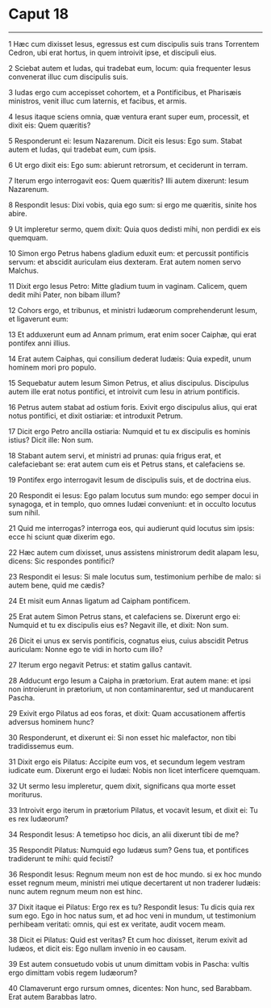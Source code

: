 # Caput 18

***

1 Hæc cum dixisset Iesus, egressus est cum discipulis suis trans Torrentem Cedron, ubi erat hortus, in quem introivit ipse, et discipuli eius.

2 Sciebat autem et Iudas, qui tradebat eum, locum: quia frequenter Iesus convenerat illuc cum discipulis suis.

3 Iudas ergo cum accepisset cohortem, et a Pontificibus, et Pharisæis ministros, venit illuc cum laternis, et facibus, et armis.

4 Iesus itaque sciens omnia, quæ ventura erant super eum, processit, et dixit eis: Quem quæritis?

5 Responderunt ei: Iesum Nazarenum. Dicit eis Iesus: Ego sum. Stabat autem et Iudas, qui tradebat eum, cum ipsis.

6 Ut ergo dixit eis: Ego sum: abierunt retrorsum, et ceciderunt in terram.

7 Iterum ergo interrogavit eos: Quem quæritis? Illi autem dixerunt: Iesum Nazarenum.

8 Respondit Iesus: Dixi vobis, quia ego sum: si ergo me quæritis, sinite hos abire.

9 Ut impleretur sermo, quem dixit: Quia quos dedisti mihi, non perdidi ex eis quemquam.

10 Simon ergo Petrus habens gladium eduxit eum: et percussit pontificis servum: et abscidit auriculam eius dexteram. Erat autem nomen servo Malchus.

11 Dixit ergo Iesus Petro: Mitte gladium tuum in vaginam. Calicem, quem dedit mihi Pater, non bibam illum?

12 Cohors ergo, et tribunus, et ministri Iudæorum comprehenderunt Iesum, et ligaverunt eum:

13 Et adduxerunt eum ad Annam primum, erat enim socer Caiphæ, qui erat pontifex anni illius.

14 Erat autem Caiphas, qui consilium dederat Iudæis: Quia expedit, unum hominem mori pro populo.

15 Sequebatur autem Iesum Simon Petrus, et alius discipulus. Discipulus autem ille erat notus pontifici, et introivit cum Iesu in atrium pontificis.

16 Petrus autem stabat ad ostium foris. Exivit ergo discipulus alius, qui erat notus pontifici, et dixit ostiariæ: et introduxit Petrum.

17 Dicit ergo Petro ancilla ostiaria: Numquid et tu ex discipulis es hominis istius? Dicit ille: Non sum.

18 Stabant autem servi, et ministri ad prunas: quia frigus erat, et calefaciebant se: erat autem cum eis et Petrus stans, et calefaciens se.

19 Pontifex ergo interrogavit Iesum de discipulis suis, et de doctrina eius.

20 Respondit ei Iesus: Ego palam locutus sum mundo: ego semper docui in synagoga, et in templo, quo omnes Iudæi conveniunt: et in occulto locutus sum nihil.

21 Quid me interrogas? interroga eos, qui audierunt quid locutus sim ipsis: ecce hi sciunt quæ dixerim ego.

22 Hæc autem cum dixisset, unus assistens ministrorum dedit alapam Iesu, dicens: Sic respondes pontifici?

23 Respondit ei Iesus: Si male locutus sum, testimonium perhibe de malo: si autem bene, quid me cædis?

24 Et misit eum Annas ligatum ad Caipham pontificem.

25 Erat autem Simon Petrus stans, et calefaciens se. Dixerunt ergo ei: Numquid et tu ex discipulis eius es? Negavit ille, et dixit: Non sum.

26 Dicit ei unus ex servis pontificis, cognatus eius, cuius abscidit Petrus auriculam: Nonne ego te vidi in horto cum illo?

27 Iterum ergo negavit Petrus: et statim gallus cantavit.

28 Adducunt ergo Iesum a Caipha in prætorium. Erat autem mane: et ipsi non introierunt in prætorium, ut non contaminarentur, sed ut manducarent Pascha.

29 Exivit ergo Pilatus ad eos foras, et dixit: Quam accusationem affertis adversus hominem hunc?

30 Responderunt, et dixerunt ei: Si non esset hic malefactor, non tibi tradidissemus eum.

31 Dixit ergo eis Pilatus: Accipite eum vos, et secundum legem vestram iudicate eum. Dixerunt ergo ei Iudæi: Nobis non licet interficere quemquam.

32 Ut sermo Iesu impleretur, quem dixit, significans qua morte esset moriturus.

33 Introivit ergo iterum in prætorium Pilatus, et vocavit Iesum, et dixit ei: Tu es rex Iudæorum?

34 Respondit Iesus: A temetipso hoc dicis, an alii dixerunt tibi de me?

35 Respondit Pilatus: Numquid ego Iudæus sum? Gens tua, et pontifices tradiderunt te mihi: quid fecisti?

36 Respondit Iesus: Regnum meum non est de hoc mundo. si ex hoc mundo esset regnum meum, ministri mei utique decertarent ut non traderer Iudæis: nunc autem regnum meum non est hinc.

37 Dixit itaque ei Pilatus: Ergo rex es tu? Respondit Iesus: Tu dicis quia rex sum ego. Ego in hoc natus sum, et ad hoc veni in mundum, ut testimonium perhibeam veritati: omnis, qui est ex veritate, audit vocem meam.

38 Dicit ei Pilatus: Quid est veritas? Et cum hoc dixisset, iterum exivit ad Iudæos, et dicit eis: Ego nullam invenio in eo causam.

39 Est autem consuetudo vobis ut unum dimittam vobis in Pascha: vultis ergo dimittam vobis regem Iudæorum?

40 Clamaverunt ergo rursum omnes, dicentes: Non hunc, sed Barabbam. Erat autem Barabbas latro.

